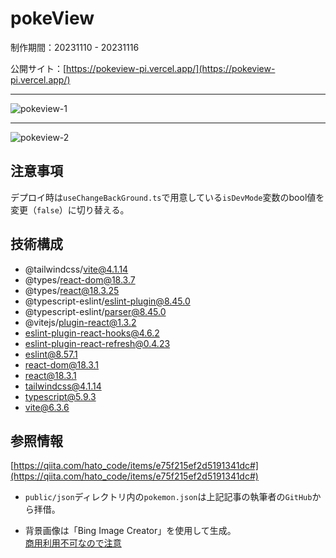 # pokeView
制作期間：20231110 - 20231116

公開サイト：[https://pokeview-pi.vercel.app/](https://pokeview-pi.vercel.app/)

***

![pokeview-1](https://github.com/Benjuwan/pokeView/assets/90702379/414aafcd-6ef1-4590-81f5-2f0799c458c9)

***

![pokeview-2](https://github.com/Benjuwan/pokeView/assets/90702379/aff69e70-fc23-491e-816f-d6c492deb732)

## 注意事項
デプロイ時は`useChangeBackGround.ts`で用意している`isDevMode`変数のbool値を変更（`false`）に切り替える。

## 技術構成
- @tailwindcss/vite@4.1.14
- @types/react-dom@18.3.7
- @types/react@18.3.25
- @typescript-eslint/eslint-plugin@8.45.0
- @typescript-eslint/parser@8.45.0
- @vitejs/plugin-react@1.3.2
- eslint-plugin-react-hooks@4.6.2
- eslint-plugin-react-refresh@0.4.23
- eslint@8.57.1
- react-dom@18.3.1
- react@18.3.1
- tailwindcss@4.1.14
- typescript@5.9.3
- vite@6.3.6

## 参照情報
[https://qiita.com/hato_code/items/e75f215ef2d5191341dc#](https://qiita.com/hato_code/items/e75f215ef2d5191341dc#)
- `public/json`ディレクトリ内の`pokemon.json`は上記記事の執筆者の`GitHub`から拝借。

- 背景画像は「Bing Image Creator」を使用して生成。<br />
[商用利用不可なので注意](https://forest.watch.impress.co.jp/docs/serial/yajiuma/1543573.html)